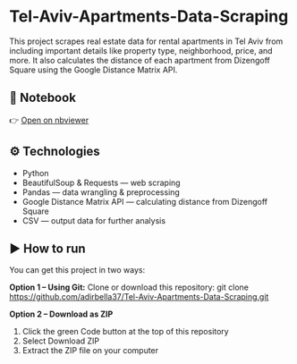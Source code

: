 # Tel-Aviv-Apartments-Data-Scraping
This project scrapes real estate data for rental apartments in Tel Aviv from including important details like property type, neighborhood, price, and more. It also calculates the distance of each apartment from Dizengoff Square using the Google Distance Matrix API.

## 📓 Notebook
👉 [Open on nbviewer](https://nbviewer.org/url/https://github.com/adirbella37/Tel-Aviv-Apartments-Data-Scraping/blob/main/web_scraping.ipynb)

## ⚙️ Technologies
- Python
- BeautifulSoup & Requests — web scraping
- Pandas — data wrangling & preprocessing
- Google Distance Matrix API — calculating distance from Dizengoff Square
- CSV — output data for further analysis

## ▶️ How to run

You can get this project in two ways:

**Option 1 – Using Git:**
Clone or download this repository:
git clone https://github.com/adirbella37/Tel-Aviv-Apartments-Data-Scraping.git

**Option 2 – Download as ZIP**
1. Click the green Code button at the top of this repository
2. Select Download ZIP
3. Extract the ZIP file on your computer

